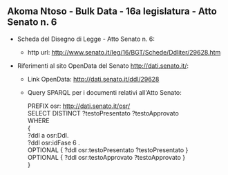 ## Akoma Ntoso - Bulk Data - 16a legislatura - Atto Senato n. 6 ##

* Scheda del Disegno di Legge - Atto Senato n. 6:
	* http url: http://www.senato.it/leg/16/BGT/Schede/Ddliter/29628.htm

* Riferimenti al sito OpenData del Senato http://dati.senato.it/:
	* Link OpenData: http://dati.senato.it/ddl/29628
	* Query SPARQL per i documenti relativi all'Atto Senato:

        PREFIX osr: <http://dati.senato.it/osr/>  
		SELECT DISTINCT ?testoPresentato ?testoApprovato  
		WHERE  
		{  
		    ?ddl a osr:Ddl.  
		    ?ddl osr:idFase 6 .  
		    OPTIONAL { ?ddl osr:testoPresentato ?testoPresentato }  
		    OPTIONAL { ?ddl osr:testoApprovato ?testoApprovato }  
		}
		